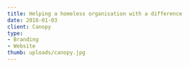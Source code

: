 ```yaml
---
title: Helping a homeless organisation with a difference
date: 2018-01-03
client: Canopy
type:
- Branding
- Website
thumb: uploads/canopy.jpg
---
```

